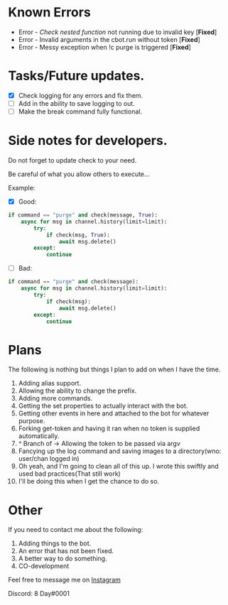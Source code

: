 # Known Errors
* Error - _Check nested function_ not running due to invalid key [__Fixed__]
* Error - Invalid arguments in the cbot.run without token [__Fixed__]
* Error - Messy exception when !c purge is triggered [__Fixed__]

# Tasks/Future updates.
- [x] Check logging for any errors and fix them.
- [ ] Add in the ability to save logging to out.
- [ ] Make the break command fully functional.

# Side notes for developers.
Do not forget to update check to your need.

Be careful of what you allow others to execute...

Example:
- [x] Good:
```python
if command == "purge" and check(message, True):
	async for msg in channel.history(limit=limit):
		try:
			if check(msg, True):
				await msg.delete()
		except:
			continue
```
- [ ] Bad:
```python
if command == "purge" and check(message):
	async for msg in channel.history(limit=limit):
		try:
			if check(msg):
				await msg.delete()
		except:
			continue
```



# Plans
The following is nothing but things I plan to add on when I have the time.
1. Adding alias support.
1. Allowing the ability to change the prefix.
1. Adding more commands.
1. Getting the set properties to actually interact with the bot.
1. Getting other events in here and attached to the bot for whatever purpose.
1. Forking get-token and having it ran when no token is supplied automatically.
2.  ^ Branch of -> Allowing the token to be passed via argv
3.  Fancying up the log command and saving images to a directory(wno: user/chan logged in)
4.  Oh yeah, and I'm going to clean all of this up. I wrote this swiftly and used bad practices(That still work)
5.  I'll be doing this when I get the chance to do so.


# Other
If you need to contact me about the following:

1. Adding things to the bot.
1. An error that has not been fixed.
1. A better way to do something.
1. CO-development

Feel free to message me on
[Instagram](https://instagram.com/notdoxxed)

Discord: 8 Day#0001
